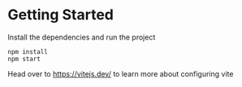 # Getting Started
Install the dependencies and run the project
```
npm install
npm start
```

Head over to https://vitejs.dev/ to learn more about configuring vite
